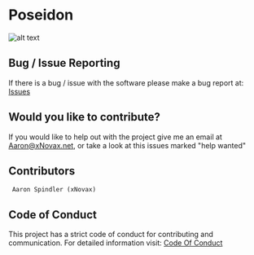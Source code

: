 # Poseidon
![alt text](https://upload.wikimedia.org/wikipedia/commons/7/7d/Poseidon_sculpture_Copenhagen_2005.jpg)

## Bug / Issue Reporting

If there is a bug / issue with the software please make a bug report at: [Issues](https://github.com/xNovax/Poseidon/issues)


## Would you like to contribute?

If you would like to help out with the project give me an email at Aaron@xNovax.net, or take a look at this issues marked "help wanted"

## Contributors

```
 Aaron Spindler (xNovax)
```

## Code of Conduct

This project has a strict code of conduct for contributing and communication. For detailed information visit: [Code Of Conduct](https://github.com/xNovax/Poseidon/blob/master/CODE_OF_CONDUCT.md)
